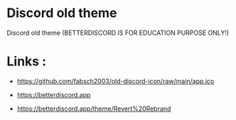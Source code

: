 # Discord old theme
Discord old theme (BETTERDISCORD IS FOR EDUCATION PURPOSE ONLY!)

# Links : 

- https://github.com/fabsch2003/old-discord-icon/raw/main/app.ico

- https://betterdiscord.app

- https://betterdiscord.app/theme/Revert%20Rebrand

